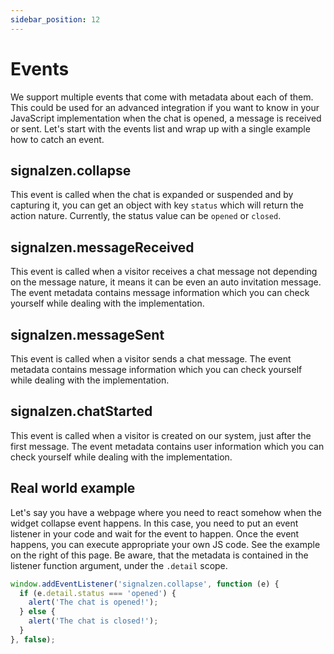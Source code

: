 ```yaml
---
sidebar_position: 12
---
```


# Events

We support multiple events that come with metadata about each of them. This could be used for an advanced integration if you want to know in your JavaScript implementation when the chat is opened, a message is received or sent. Let's start with the events list and wrap up with a single example how to catch an event.

## signalzen.collapse
This event is called when the chat is expanded or suspended and by capturing it, you can get an object with key `status` which will return the action nature. Currently, the status value can be `opened` or `closed`.

## signalzen.messageReceived
This event is called when a visitor receives a chat message not depending on the message nature, it means it can be even an auto invitation message. The event metadata contains message information which you can check yourself while dealing with the implementation.

## signalzen.messageSent
This event is called when a visitor sends a chat message. The event metadata contains message information which you can check yourself while dealing with the implementation.

## signalzen.chatStarted
This event is called when a visitor is created on our system, just after the first message. The event metadata contains user information which you can check yourself while dealing with the implementation.

## Real world example

Let's say you have a webpage where you need to react somehow when the widget collapse event happens. In this case, you need to put an event listener in your code and wait for the event to happen. Once the event happens, you can execute appropriate your own JS code. See the example on the right of this page. Be aware, that the metadata is contained in the listener function argument, under the `.detail` scope.

```javascript
window.addEventListener('signalzen.collapse', function (e) {
  if (e.detail.status === 'opened') {
    alert('The chat is opened!');
  } else {
    alert('The chat is closed!');
  }
}, false);
```
